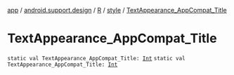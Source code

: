 [app](../../../index.md) / [android.support.design](../../index.md) / [R](../index.md) / [style](index.md) / [TextAppearance_AppCompat_Title](.)

# TextAppearance_AppCompat_Title

`static val TextAppearance_AppCompat_Title: `[`Int`](https://kotlinlang.org/api/latest/jvm/stdlib/kotlin/-int/index.html)
`static val TextAppearance_AppCompat_Title: `[`Int`](https://kotlinlang.org/api/latest/jvm/stdlib/kotlin/-int/index.html)